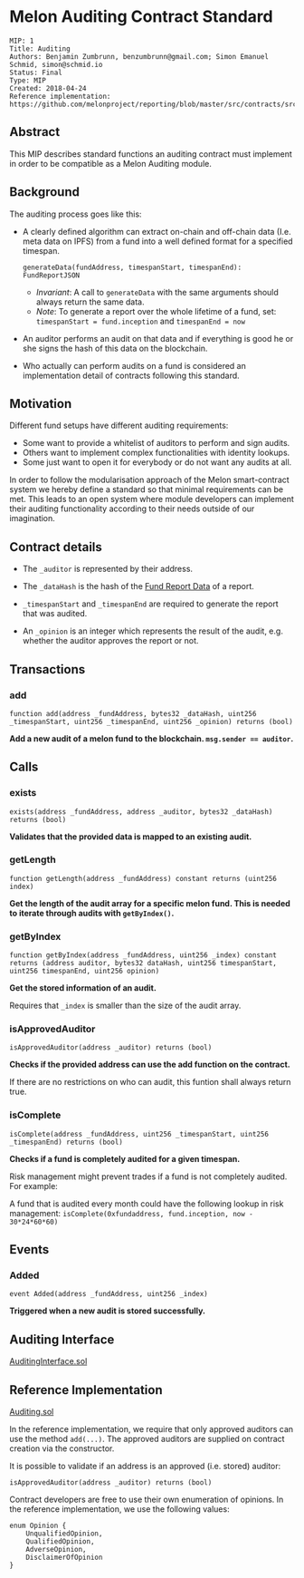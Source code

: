 # Melon Auditing Contract Standard

```
MIP: 1
Title: Auditing
Authors: Benjamin Zumbrunn, benzumbrunn@gmail.com; Simon Emanuel Schmid, simon@schmid.io
Status: Final
Type: MIP
Created: 2018-04-24
Reference implementation: https://github.com/melonproject/reporting/blob/master/src/contracts/src/Auditing.sol
```

## Abstract

This MIP describes standard functions an auditing contract must implement in order to be compatible as a Melon Auditing module.

## Background

The auditing process goes like this:

* A clearly defined algorithm can extract on-chain and off-chain data (I.e. meta data on IPFS) from a fund into a well defined format for a specified timespan.

  `generateData(fundAddress, timespanStart, timespanEnd): FundReportJSON`

  * _Invariant_: A call to `generateData` with the same arguments should always return the same data.
  * _Note_: To generate a report over the whole lifetime of a fund, set: `timespanStart = fund.inception` and `timespanEnd = now`

* An auditor performs an audit on that data and if everything is good he or she signs the hash of this data on the blockchain.
* Who actually can perform audits on a fund is considered an implementation detail of contracts following this standard.

## Motivation

Different fund setups have different auditing requirements:

* Some want to provide a whitelist of auditors to perform and sign audits.
* Others want to implement complex functionalities with identity lookups.
* Some just want to open it for everybody or do not want any audits at all.

In order to follow the modularisation approach of the Melon smart-contract system we hereby define a standard so that minimal requirements can be met. This leads to an open system where module developers can implement their auditing functionality according to their needs outside of our imagination.

## Contract details

* The `_auditor` is represented by their address.

* The `_dataHash` is the hash of the [Fund Report Data](https://melon-reporting.now.sh/thesis/04-solution/FundReportDataSchema.html) of a report. 
 
* `_timespanStart` and `_timespanEnd` are required to generate the report that was audited.

* An `_opinion` is an integer which represents the result of the audit, e.g. whether the auditor approves the report or not.

## Transactions

### add

```
function add(address _fundAddress, bytes32 _dataHash, uint256 _timespanStart, uint256 _timespanEnd, uint256 _opinion) returns (bool)
```

**Add a new audit of a melon fund to the blockchain. `msg.sender == auditor`.**

## Calls

### exists
```
exists(address _fundAddress, address _auditor, bytes32 _dataHash) returns (bool)
```

**Validates that the provided data is mapped to an existing audit.**

### getLength

```
function getLength(address _fundAddress) constant returns (uint256 index)
```

**Get the length of the audit array for a specific melon fund. This is needed to iterate through audits with `getByIndex()`.**

### getByIndex

```
function getByIndex(address _fundAddress, uint256 _index) constant returns (address auditor, bytes32 dataHash, uint256 timespanStart, uint256 timespanEnd, uint256 opinion)
```

**Get the stored information of an audit.**

Requires that `_index` is smaller than the size of the audit array.

### isApprovedAuditor

```
isApprovedAuditor(address _auditor) returns (bool)
```

**Checks if the provided address can use the add function on the contract.**

If there are no restrictions on who can audit, this funtion shall always return true.

### isComplete

```
isComplete(address _fundAddress, uint256 _timespanStart, uint256 _timespanEnd) returns (bool)
```

**Checks if a fund is completely audited for a given timespan.**

Risk management might prevent trades if a fund is not completely audited.
For example:

A fund that is audited every month could have the following lookup in risk management: `isComplete(0xfundaddress, fund.inception, now - 30*24*60*60)`

## Events

### Added

```
event Added(address _fundAddress, uint256 _index)
```

**Triggered when a new audit is stored successfully.**

## Auditing Interface
[AuditingInterface.sol](https://github.com/melonproject/reporting/blob/master/src/contracts/src/AuditingInterface.sol)

## Reference Implementation

[Auditing.sol](https://github.com/melonproject/reporting/blob/master/src/contracts/src/Auditing.sol)

In the reference implementation, we require that only approved auditors can use the method `add(...)`. The approved auditors are supplied on contract creation via the constructor.

It is possible to validate if an address is an approved (i.e. stored) auditor:
```
isApprovedAuditor(address _auditor) returns (bool)
```

Contract developers are free to use their own enumeration of opinions. In the reference implementation, we use the following values:
```
enum Opinion {
    UnqualifiedOpinion, 
    QualifiedOpinion, 
    AdverseOpinion, 
    DisclaimerOfOpinion 
}
```